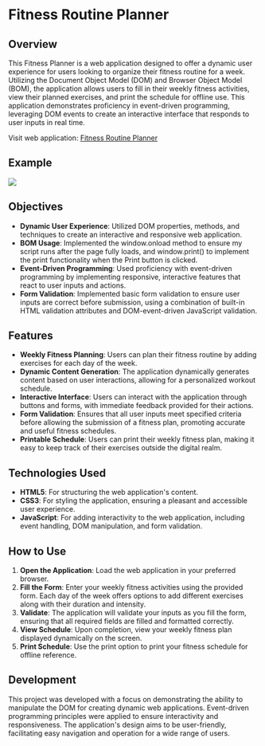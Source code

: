 # **Fitness Routine Planner**

## **Overview**

This Fitness Planner is a web application designed to offer a dynamic user experience for users looking to organize their fitness routine for a week. Utilizing the Document Object Model (DOM) and Browser Object Model (BOM), the application allows users to fill in their weekly fitness activities, view their planned exercises, and print the schedule for offline use. This application demonstrates proficiency in event-driven programming, leveraging DOM events to create an interactive interface that responds to user inputs in real time.

Visit web application: [Fitness Routine Planner](https://katterina71.github.io/Fitness/)

## **Example**
![](https://github.com/Katterina71/Fitness/blob/main/info/fitness-example.gif)


## **Objectives**

- **Dynamic User Experience**: Utilized DOM properties, methods, and techniques to create an interactive and responsive web application.
- **BOM Usage**: Implemented the window.onload method to ensure my script runs after the page fully loads, and window.print() to implement the print functionality when the Print button is clicked.
- **Event-Driven Programming**: Used proficiency with event-driven programming by implementing responsive, interactive features that react to user inputs and actions.
- **Form Validation**: Implemented basic form validation to ensure user inputs are correct before submission, using a combination of built-in HTML validation attributes and DOM-event-driven JavaScript validation.

## **Features**

- **Weekly Fitness Planning**: Users can plan their fitness routine by adding exercises for each day of the week.
- **Dynamic Content Generation**: The application dynamically generates content based on user interactions, allowing for a personalized workout schedule.
- **Interactive Interface**: Users can interact with the application through buttons and forms, with immediate feedback provided for their actions.
- **Form Validation**: Ensures that all user inputs meet specified criteria before allowing the submission of a fitness plan, promoting accurate and useful fitness schedules.
- **Printable Schedule**: Users can print their weekly fitness plan, making it easy to keep track of their exercises outside the digital realm.

## **Technologies Used**

- **HTML5**: For structuring the web application's content.
- **CSS3**: For styling the application, ensuring a pleasant and accessible user experience.
- **JavaScript**: For adding interactivity to the web application, including event handling, DOM manipulation, and form validation.

## **How to Use**

1. **Open the Application**: Load the web application in your preferred browser.
2. **Fill the Form**: Enter your weekly fitness activities using the provided form. Each day of the week offers options to add different exercises along with their duration and intensity.
3. **Validate**: The application will validate your inputs as you fill the form, ensuring that all required fields are filled and formatted correctly.
4. **View Schedule**: Upon completion, view your weekly fitness plan displayed dynamically on the screen.
5. **Print Schedule**: Use the print option to print your fitness schedule for offline reference.

## **Development**

This project was developed with a focus on demonstrating the ability to manipulate the DOM for creating dynamic web applications. Event-driven programming principles were applied to ensure interactivity and responsiveness. The application's design aims to be user-friendly, facilitating easy navigation and operation for a wide range of users.
